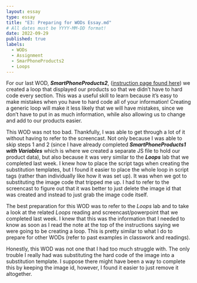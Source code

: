 ```yaml
---
layout: essay
type: essay
title: "E3: Preparing for WODs Essay.md"
# All dates must be YYYY-MM-DD format!
date: 2022-09-29
published: true
labels:
  - WODs
  - Assignment
  - SmarPhoneProducts2
  - Loops
---
```


For our last WOD, ***SmartPhoneProducts2***, ([instruction page found here](https://dport96.github.io/ITM352/morea/080.flow-control-II/experience-SmartPhoneProducts2.html)) we created a loop that displayed our products so that we didn’t have to hard code every section. This was a useful skill to learn because it’s easy to make mistakes when you have to hard code all of your information! Creating a generic loop will make it less likely that we will have mistakes, since we don’t have to put in as much information, while also allowing us to change and add to our products easier.

  This WOD was not too bad. Thankfully, I was able to get through a lot of it without having to refer to the screencast. Not only because I was able to skip steps 1 and 2 (since I have already completed ***SmartPhoneProducts1 with Variables*** which is where we created a separate JS file to hold our product data), but also because it was very similar to the ***Loops*** lab that we completed last week. I knew how to place the script tags when creating the substitution templates, but I found it easier to place the whole loop in script tags (rather than individually like how it was set up). It was when we got to substituting the image code that tripped me up. I had to refer to the screencast to figure out that it was better to just delete the image id that was created and instead to just grab the image code itself.

  The best preparation for this WOD was to refer to the *Loops* lab and to take a look at the related *Loops* reading and screencast/powerpoint that we completed last week. I knew that this was the information that I needed to know as soon as I read the note at the top of the instructions saying we were going to be creating a loop. This is pretty similar to what I do to prepare for other WODs (refer to past examples in classwork and readings).

  Honestly, this WOD was not one that I had too much struggle with. The only trouble I really had was substituting the hard code of the image into a substitution template. I suppose there might have been a way to complete this by keeping the image id, however, I found it easier to just remove it altogether.
